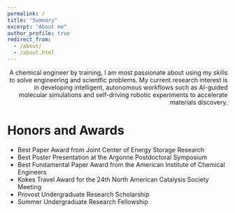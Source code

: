 ```yaml
---
permalink: /
title: "Summary"
excerpt: "About me"
author_profile: true
redirect_from: 
  - /about/
  - /about.html
---
```


<div style="text-align: right"> A chemical engineer by training, I am most passionate about using my skills to solve engineering and scientfic problems. My current research interest is in developing intelligent, autonomous workflows such as AI-guided molecular simulations and self-driving robotic experiments to accelerate materials discovery. </div>

Honors and Awards
===
- Best Paper Award from Joint Center of Energy Storage Research
- Best Poster Presentation at the Argonne Postdoctoral Symposium
- Best Fundamental Paper Award from the American Institute of Chemical Engineers 
- Kokes Travel Award for the 24th North American Catalysis Society Meeting
- Provost Undergraduate Research Scholarship 
- Summer Undergraduate Research Fellowship 